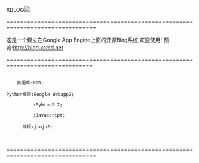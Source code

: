 XBLOG<img src="https://camo.githubusercontent.com/aad04bb6e3a7978f5b9ea8d0415e75fa2eaf89a0/68747470733a2f2f7472617669732d63692e6f72672f62336c6f672f62336c6f672d736f6c6f2e706e673f6272616e63683d6d6173746572" />

================================================================================

<div>
这是一个建立在Google App Engine上面的开源Blog系统,欢迎使用!
预览:<a href="http://blog.xcmd.net">http://blog.xcmd.net</a>
</div>

===============================================================================

<pre>
<code>
    数据库:NDB;</br>
Python框架:Google Webapp2;</br>
          :Pyhton2.7;</br>
          :Javascript;</br>
      模板:jinja2;</br>
</code>
</pre>




================================================================================

